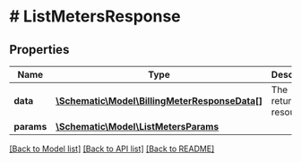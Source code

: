 # # ListMetersResponse

## Properties

Name | Type | Description | Notes
------------ | ------------- | ------------- | -------------
**data** | [**\Schematic\Model\BillingMeterResponseData[]**](BillingMeterResponseData.md) | The returned resources |
**params** | [**\Schematic\Model\ListMetersParams**](ListMetersParams.md) |  |

[[Back to Model list]](../../README.md#models) [[Back to API list]](../../README.md#endpoints) [[Back to README]](../../README.md)
